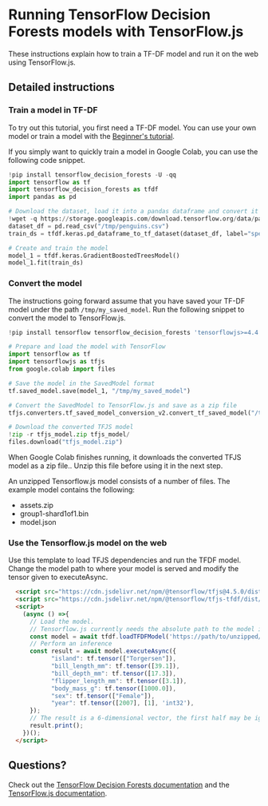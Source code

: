# Running TensorFlow Decision Forests models with TensorFlow.js

These instructions explain how to train a TF-DF model and run it on the
web using TensorFlow.js.

## Detailed instructions

### Train a model in TF-DF

To try out this tutorial, you first need a TF-DF model. You can use your own
model or train a model with the
[Beginner's tutorial](https://www.tensorflow.org/decision_forests/tutorials/beginner_colab).

If you simply want to quickly train a model in Google Colab, you can use the
following code snippet.

```python
!pip install tensorflow_decision_forests -U -qq
import tensorflow as tf
import tensorflow_decision_forests as tfdf
import pandas as pd

# Download the dataset, load it into a pandas dataframe and convert it to TensorFlow format.
!wget -q https://storage.googleapis.com/download.tensorflow.org/data/palmer_penguins/penguins.csv -O /tmp/penguins.csv
dataset_df = pd.read_csv("/tmp/penguins.csv")
train_ds = tfdf.keras.pd_dataframe_to_tf_dataset(dataset_df, label="species")

# Create and train the model
model_1 = tfdf.keras.GradientBoostedTreesModel()
model_1.fit(train_ds)
```

### Convert the model

The instructions going forward assume that you have saved your TF-DF model under
the path `/tmp/my_saved_model`. Run the following snippet to convert the model
to TensorFlow.js.

```python
!pip install tensorflow tensorflow_decision_forests 'tensorflowjs>=4.4.0'

# Prepare and load the model with TensorFlow
import tensorflow as tf
import tensorflowjs as tfjs
from google.colab import files

# Save the model in the SavedModel format
tf.saved_model.save(model_1, "/tmp/my_saved_model")

# Convert the SavedModel to TensorFlow.js and save as a zip file
tfjs.converters.tf_saved_model_conversion_v2.convert_tf_saved_model("/tmp/my_saved_model", "./tfjs_model")

# Download the converted TFJS model
!zip -r tfjs_model.zip tfjs_model/
files.download("tfjs_model.zip")
```

When Google Colab finishes running, it downloads the converted TFJS model as a
zip file.. Unzip this file before using it in the next step.

An unzipped Tensorflow.js model consists of a number of files. The example
model contains the following:

- assets.zip
- group1-shard1of1.bin
- model.json


### Use the Tensorflow.js model on the web

Use this template to load TFJS dependencies and run the TFDF model. Change the
model path to where your model is served and modify the tensor given to
executeAsync.

```html
  <script src="https://cdn.jsdelivr.net/npm/@tensorflow/tfjs@4.5.0/dist/tf.min.js"></script>
  <script src="https://cdn.jsdelivr.net/npm/@tensorflow/tfjs-tfdf/dist/tf-tfdf.min.js"></script>
  <script>
    (async () =>{
      // Load the model.
      // Tensorflow.js currently needs the absolute path to the model including the full origin.
      const model = await tfdf.loadTFDFModel('https://path/to/unzipped/model/model.json');
      // Perform an inference
      const result = await model.executeAsync({
            "island": tf.tensor(["Torgersen"]),
            "bill_length_mm": tf.tensor([39.1]),
            "bill_depth_mm": tf.tensor([17.3]),
            "flipper_length_mm": tf.tensor([3.1]),
            "body_mass_g": tf.tensor([1000.0]),
            "sex": tf.tensor(["Female"]),
            "year": tf.tensor([2007], [1], 'int32'),
      });
      // The result is a 6-dimensional vector, the first half may be ignored
      result.print();
    })();
  </script>
```

## Questions?

Check out the
[TensorFlow Decision Forests documentation](https://www.tensorflow.org/decision_forests)
and the [TensorFlow.js documentation](https://www.tensorflow.org/js/tutorials).
